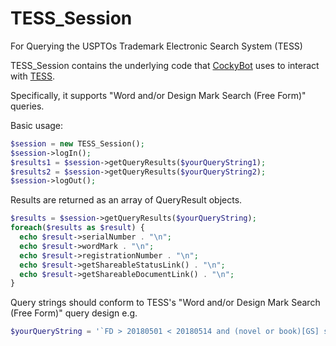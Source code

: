 # TESS_Session
For Querying the USPTOs Trademark Electronic Search System (TESS)

TESS_Session contains the underlying code that [CockyBot](https://twitter.com/cockybot) uses to interact with [TESS](http://tmsearch.uspto.gov).

Specifically, it supports "Word and/or Design Mark Search (Free Form)" queries.

Basic usage:
```php
$session = new TESS_Session();
$session->logIn();
$results1 = $session->getQueryResults($yourQueryString1);
$results2 = $session->getQueryResults($yourQueryString2);
$session->logOut();
```
Results are returned as an array of QueryResult objects.
```php
$results = $session->getQueryResults($yourQueryString);
foreach($results as $result) {
  echo $result->serialNumber . "\n";
  echo $result->wordMark . "\n";
  echo $result->registrationNumber . "\n";
  echo $result->getShareableStatusLink() . "\n";
  echo $result->getShareableDocumentLink() . "\n";
}
```
Query strings should conform to TESS's "Word and/or Design Mark Search (Free Form)" query design
e.g.
```php
$yourQueryString = '`FD > 20180501 < 20180514 and (novel or book)[GS] same (("fiction" NOT NEAR "non"))[GS] and ("4")[MD] and (LIVE)[LD] and (Trademark)[TM] and ("016" or "009")[IC]'
```
